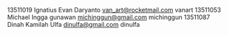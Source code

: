 13511019	Ignatius Evan Daryanto	van_art@rocketmail.com	vanart
13511053	Michael Ingga gunawan	michinggun@gmail.com	michinggun
13511087	Dinah Kamilah Ulfa		dinulfa@gmail.com		dinulfa